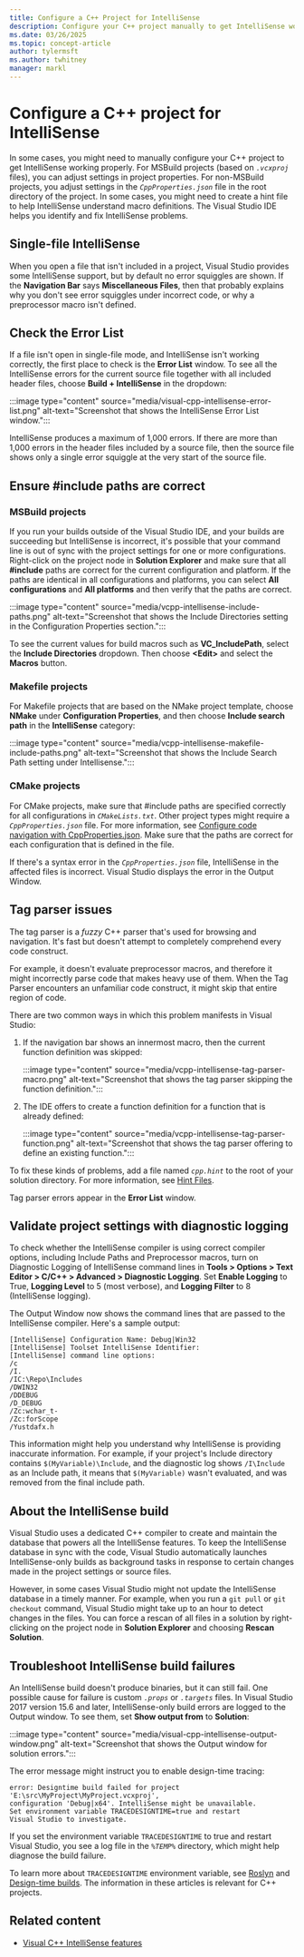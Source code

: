 ```yaml
---
title: Configure a C++ Project for IntelliSense
description: Configure your C++ project manually to get IntelliSense working properly by using the Visual Studio IDE to help you identify and fix IntelliSense problems.
ms.date: 03/26/2025
ms.topic: concept-article
author: tylermsft
ms.author: twhitney
manager: markl
---
```

# Configure a C++ project for IntelliSense

In some cases, you might need to manually configure your C++ project to get IntelliSense working properly. For MSBuild projects (based on *`.vcxproj`* files), you can adjust settings in project properties. For non-MSBuild projects, you adjust settings in the *`CppProperties.json`* file in the root directory of the project. In some cases, you might need to create a hint file to help IntelliSense understand macro definitions. The Visual Studio IDE helps you identify and fix IntelliSense problems.

## Single-file IntelliSense

When you open a file that isn't included in a project, Visual Studio provides some IntelliSense support, but by default no error squiggles are shown. If the **Navigation Bar** says **Miscellaneous Files**, then that probably explains why you don't see error squiggles under incorrect code, or why a preprocessor macro isn't defined.

## Check the Error List

If a file isn't open in single-file mode, and IntelliSense isn't working correctly, the first place to check is the **Error List** window. To see all the IntelliSense errors for the current source file together with all included header files, choose **Build + IntelliSense** in the dropdown:

:::image type="content" source="media/visual-cpp-intellisense-error-list.png" alt-text="Screenshot that shows the IntelliSense Error List window.":::

IntelliSense produces a maximum of 1,000 errors. If there are more than 1,000 errors in the header files included by a source file, then the source file shows only a single error squiggle at the very start of the source file.

## Ensure #include paths are correct

### MSBuild projects

If you run your builds outside of the Visual Studio IDE, and your builds are succeeding but IntelliSense is incorrect, it's possible that your command line is out of sync with the project settings for one or more configurations. Right-click on the project node in **Solution Explorer** and make sure that all **#include** paths are correct for the current configuration and platform. If the paths are identical in all configurations and platforms, you can select **All configurations** and **All platforms** and then verify that the paths are correct.

:::image type="content" source="media/vcpp-intellisense-include-paths.png" alt-text="Screenshot that shows the Include Directories setting in the Configuration Properties section.":::

To see the current values for build macros such as **VC_IncludePath**, select the **Include Directories** dropdown. Then choose **\<Edit>** and select the **Macros** button.

### Makefile projects

For Makefile projects that are based on the NMake project template, choose **NMake** under **Configuration Properties**, and then choose **Include search path** in the **IntelliSense** category:

:::image type="content" source="media/vcpp-intellisense-makefile-include-paths.png" alt-text="Screenshot that shows the Include Search Path setting under Intellisense.":::

### CMake projects

For CMake projects, make sure that #include paths are specified correctly for all configurations in *`CMakeLists.txt`*. Other project types might require a *`CppProperties.json`* file. For more information, see [Configure code navigation with CppProperties.json](/cpp/build/open-folder-projects-cpp#configure-code-navigation-with-cpppropertiesjson). Make sure that the paths are correct for each configuration that is defined in the file.

If there's a syntax error in the *`CppProperties.json`* file, IntelliSense in the affected files is incorrect. Visual Studio displays the error in the Output Window.

## Tag parser issues

The tag parser is a *fuzzy* C++ parser that's used for browsing and navigation. It's fast but doesn't attempt to completely comprehend every code construct.

For example, it doesn't evaluate preprocessor macros, and therefore it might incorrectly parse code that makes heavy use of them. When the Tag Parser encounters an unfamiliar code construct, it might skip that entire region of code.

There are two common ways in which this problem manifests in Visual Studio:

1. If the navigation bar shows an innermost macro, then the current function definition was skipped:

    :::image type="content" source="media/vcpp-intellisense-tag-parser-macro.png" alt-text="Screenshot that shows the tag parser skipping the function definition.":::

1. The IDE offers to create a function definition for a function that is already defined:

    :::image type="content" source="media/vcpp-intellisense-tag-parser-function.png" alt-text="Screenshot that shows the tag parser offering to define an existing function.":::

To fix these kinds of problems, add a file named *`cpp.hint`* to the root of your solution directory. For more information, see [Hint Files](/cpp/build/reference/hint-files).

Tag parser errors appear in the **Error List** window.

## Validate project settings with diagnostic logging

To check whether the IntelliSense compiler is using correct compiler options, including Include Paths and Preprocessor macros, turn on Diagnostic Logging of IntelliSense command lines in **Tools > Options > Text Editor > C/C++ > Advanced > Diagnostic Logging**. Set **Enable Logging** to True, **Logging Level** to 5 (most verbose), and **Logging Filter** to 8 (IntelliSense logging).

The Output Window now shows the command lines that are passed to the IntelliSense compiler. Here's a sample output:

```output
[IntelliSense] Configuration Name: Debug|Win32
[IntelliSense] Toolset IntelliSense Identifier:
[IntelliSense] command line options:
/c
/I.
/IC:\Repo\Includes
/DWIN32
/DDEBUG
/D_DEBUG
/Zc:wchar_t-
/Zc:forScope
/Yustdafx.h
```

This information might help you understand why IntelliSense is providing inaccurate information. For example, if your project's Include directory contains `$(MyVariable)\Include`, and the diagnostic log shows `/I\Include` as an Include path, it means that `$(MyVariable)` wasn't evaluated, and was removed from the final include path.

## About the IntelliSense build

Visual Studio uses a dedicated C++ compiler to create and maintain the database that powers all the IntelliSense features. To keep the IntelliSense database in sync with the code, Visual Studio automatically launches IntelliSense-only builds as background tasks in response to certain changes made in the project settings or source files.

However, in some cases Visual Studio might not update the IntelliSense database in a timely manner. For example, when you run a `git pull` or `git checkout` command, Visual Studio might take up to an hour to detect changes in the files. You can force a rescan of all files in a solution by right-clicking on the project node in **Solution Explorer** and choosing **Rescan Solution**.

## Troubleshoot IntelliSense build failures

An IntelliSense build doesn't produce binaries, but it can still fail. One possible cause for failure is custom *`.props`* or *`.targets`* files. In Visual Studio 2017 version 15.6 and later, IntelliSense-only build errors are logged to the Output window. To see them, set **Show output from** to **Solution**:

:::image type="content" source="media/visual-cpp-intellisense-output-window.png" alt-text="Screenshot that shows the Output window for solution errors.":::

The error message might instruct you to enable design-time tracing:

```output
error: Designtime build failed for project 'E:\src\MyProject\MyProject.vcxproj',
configuration 'Debug|x64'. IntelliSense might be unavailable.
Set environment variable TRACEDESIGNTIME=true and restart
Visual Studio to investigate.
```

If you set the environment variable `TRACEDESIGNTIME` to true and restart Visual Studio, you see a log file in the *`%TEMP%`* directory, which might help diagnose the build failure.

To learn more about `TRACEDESIGNTIME` environment variable, see [Roslyn](https://github.com/dotnet/roslyn/blob/main/docs/wiki/Diagnosing-Project-System-Build-Errors.md) and [Design-time builds](https://github.com/dotnet/project-system/blob/master/docs/design-time-builds.md). The information in these articles is relevant for C++ projects.

## Related content

- [Visual C++ IntelliSense features](visual-cpp-intellisense.md)
